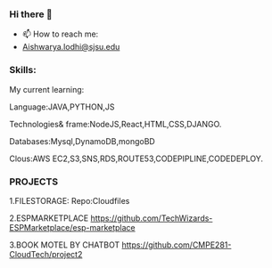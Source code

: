 ### Hi there 👋
- 📫 How to reach me:
- Aishwarya.lodhi@sjsu.edu

### Skills:
My current learning:

Language:JAVA,PYTHON,JS

Technologies& frame:NodeJS,React,HTML,CSS,DJANGO.

Databases:Mysql,DynamoDB,mongoBD

Clous:AWS EC2,S3,SNS,RDS,ROUTE53,CODEPIPLINE,CODEDEPLOY.

### PROJECTS

1.FILESTORAGE:
Repo:Cloudfiles

2.ESPMARKETPLACE
https://github.com/TechWizards-ESPMarketplace/esp-marketplace

3.BOOK MOTEL BY CHATBOT
https://github.com/CMPE281-CloudTech/project2




<!--
**Aishwaryasjsu/Aishwaryasjsu** is a ✨ _special_ ✨ repository because its `README.md` (this file) appears on your GitHub profile.

Here are some ideas to get you started:

- 🔭 I’m currently working on ...
- 🌱 I’m currently learning ...
- 👯 I’m looking to collaborate on ...
- 🤔 I’m looking for help with ...
- 💬 Ask me about ...
- 📫 How to reach me: ...
- 😄 Pronouns: ...
- ⚡ Fun fact: ...
-->
